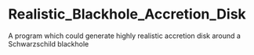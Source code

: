 # Realistic_Blackhole_Accretion_Disk
A program which could generate highly realistic accretion disk around a Schwarzschild blackhole
